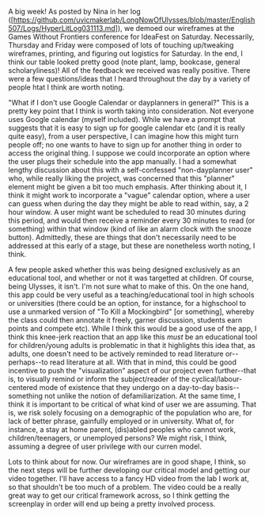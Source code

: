A big week! As posted by Nina in her log ([https://github.com/uvicmakerlab/LongNowOfUlysses/blob/master/English507/Logs/HyperLitLog031113.md]), we demoed our wireframes at the Games Without Frontiers conference for IdeaFest on Saturday. Necessarily, Thursday and Friday were composed of lots of touching up/tweaking wireframes, printing, and figuring out logistics for Saturday. In the end, I think our table looked pretty good (note plant, lamp, bookcase, general scholaryliness)! All of the feedback we received was really positive. There were a few questions/ideas that I heard throughout the day by a variety of people htat I think are worth noting. 

"What if I don't use Google Calendar or dayplanners in general?" This is a pretty key point that I think is worth taking into consideration. Not everyone uses Google calendar (myself included). While we have a prompt that suggests that it is easy to sign up for google calendar etc (and it is really quite easy), from a user perspective, I can imagine how this might turn people off; no one wants to have to sign up for another thing in order to access the original thing. I suppose we could incorporate an option where the user plugs their schedule into the app manually. I had a somewhat lengthy discussion about this with a self-confessed "non-dayplanner user" who, while really liking the project, was concerned that this "planner" element might be given a bit too much emphasis. After thinking about it, I think it might work to incorporate a "vague" calendar option, where a user can  guess when during the day they might be able to read within, say, a 2 hour window. A user might want be scheduled to read 30 minutes during this period, and would then receive a reminder every 30 minutes to read (or something) within that window (kind of like an alarm clock with the snooze button). Admittedly, these are things that don't necessarily need to be addressed at this early of a stage, but these are nonetheless worth noting, I think. 

A few people asked whether this was being designed exclusively as an educational tool, and whether or not it was targetted at children. Of course, being Ulysses, it isn't. I'm not sure what to make of this. On the one hand, this app could be very useful as a teaching/educational tool in high schools or universities (there could be an option, for instance, for a highschool to use a unmarked version of "To Kill a Mockingbird" [or something], whereby the class could then annotate it freely, garner discussion, students earn points and compete etc). While I think this would be a good use of the app, I think this knee-jerk reaction that an app like this *must* be an educational tool for children/young adults is problematic in that it highlights this idea that, as adults, one doesn't need to be actively reminded to read literature or--perhaps--to read literature at all. With that in mind, this could be good incentive to push the "visualization" aspect of our project even further--that is, to visually remind or inform the subject/reader of the cyclical/labour-centered mode of existence that they undergo on a day-to-day basis--something not unlike the notion of defamiliarization. At the same time, I think it is important to be critical of what kind of user we are assuming. That is, we risk solely focusing on a demographic of the population who are, for lack of better phrase, gainfully employed or in university. What of, for instance, a stay at home parent, (dis)abled peoples who cannot work, children/teenagers, or unemployed persons? We might risk, I think, assuming a degree of user privilege with our curren model. 

Lots to think about for now. Our wireframes are in good shape, I think, so the next steps will be further developing our critical model and getting our video together. I'll have access to a fancy HD video from the lab I work at, so that shouldn't be too much of a problem. The video could be a really great way to get our critical framework across, so I think getting the screenplay in order will end up being a pretty involved process. 




